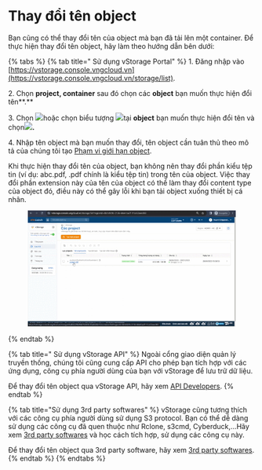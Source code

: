 # Thay đổi tên object

Bạn cũng có thể thay đổi tên của object mà bạn đã tải lên một container. Để thực hiện thay đổi tên object, hãy làm theo hướng dẫn bên dưới:



{% tabs %}
{% tab title=" Sử dụng vStorage Portal" %}
1\. Đăng nhập vào [https://vstorage.console.vngcloud.vn](https://vstorage.console.vngcloud.vn/storage/list).

2\. Chọn **project, container** sau đó chọn các **object** bạn muốn thực hiện đổi tên**.**

3\. Chọn ![](https://docs.vngcloud.vn/download/thumbnails/49648530/image2023-3-6\_10-56-24.png?version=1\&modificationDate=1678074986000\&api=v2)hoặc chọn biểu tượng ![](https://docs.vngcloud.vn/download/thumbnails/49648530/image2023-2-6\_10-20-54.png?version=1\&modificationDate=1678074993000\&api=v2)tại **object** bạn muốn thực hiện đổi tên và chọn![](https://docs.vngcloud.vn/download/thumbnails/49648530/image2023-3-6\_10-56-49.png?version=1\&modificationDate=1678075010000\&api=v2)**.**

4\. Nhập tên object mà bạn muốn thay đổi, tên object cần tuân thủ theo mô tả của chúng tôi tạo [Phạm vi giới hạn object](pham-vi-gioi-han-object.md).

Khi thực hiện thay đổi tên của object, bạn không nên thay đổi phần kiểu tệp tin (ví dụ: abc.pdf, .pdf chính là kiểu tệp tin) trong tên của object. Việc thay đổi phần extension này của tên của object có thể làm thay đổi content type của object đó, điều này có thể gây lỗi khi bạn tải object xuống thiết bị cá nhân.&#x20;

<figure><img src="../../../../.gitbook/assets/Doi_ten_object.gif" alt=""><figcaption></figcaption></figure>
{% endtab %}

{% tab title=" Sử dụng vStorage API" %}
Ngoài cổng giao diện quản lý truyền thống, chúng tôi cũng cung cấp API cho phép bạn tích hợp với các ứng dụng, công cụ phía người dùng của bạn với vStorage để lưu trữ dữ liệu.

Để thay đổi tên object qua vStorage API, hãy xem [API Developers](../../api-developers/).
{% endtab %}

{% tab title="Sử dụng 3rd party softwares" %}
vStorage cũng tương thích với các công cụ phía người dùng sử dụng S3 protocol. Bạn có thể dễ dàng sử dụng các công cụ đã quen thuộc như Rclone, s3cmd, Cyberduck,...Hãy xem [3rd party softwares](../../3rd-party-softwares/) và học cách tích hợp, sử dụng các công cụ này.&#x20;

Để thay đổi tên object qua 3rd party software, hãy xem [3rd party softwares](../../3rd-party-softwares/).
{% endtab %}
{% endtabs %}
